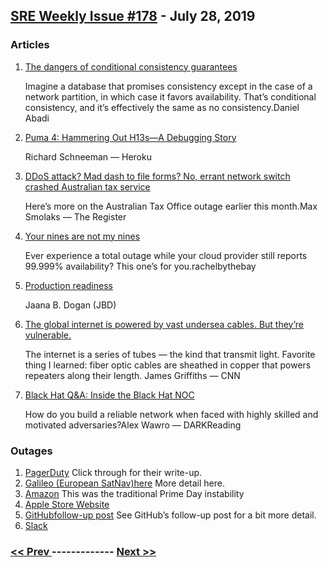 ## [SRE Weekly Issue #178](https://sreweekly.com/sre-weekly-issue-178/) - July 28, 2019
### Articles

1. [The dangers of conditional consistency guarantees](http://dbmsmusings.blogspot.com/2019/07/the-dangers-of-conditional-consistency.html)

    Imagine a database that promises consistency except in the case of a network partition, in which case it favors availability. That’s conditional consistency, and it’s effectively the same as no consistency.Daniel Abadi
1. [Puma 4: Hammering Out H13s—A Debugging Story](https://blog.heroku.com/puma-4-hammering-out-h13s-a-debugging-story)

    Richard Schneeman — Heroku
1. [DDoS attack? Mad dash to file forms? No, errant network switch crashed Australian tax service](https://www.theregister.co.uk/2019/07/15/australian_switch_outage/)

    Here’s more on the Australian Tax Office outage earlier this month.Max Smolaks — The Register
1. [Your nines are not my nines
](http://rachelbythebay.com/w/2019/07/15/giant/)

    Ever experience a total outage while your cloud provider still reports 99.999% availability? This one’s for you.rachelbythebay
1. [Production readiness](https://jbd.dev/prod-readiness/)

    Jaana B. Dogan (JBD)
1. [The global internet is powered by vast undersea cables. But they’re vulnerable.](https://www.cnn.com/2019/07/25/asia/internet-undersea-cables-intl-hnk/index.html)

    The internet is a series of tubes — the kind that transmit light. Favorite thing I learned: fiber optic cables are sheathed in copper that powers repeaters along their length. James Griffiths — CNN
1. [Black Hat Q&A: Inside the Black Hat NOC](https://www.darkreading.com/operations/black-hat-qanda-inside-the-black-hat-noc/d/d-id/1335341)

    How do you build a reliable network when faced with highly skilled and motivated adversaries?Alex Wawro — DARKReading
### Outages

1. [PagerDuty](https://status.pagerduty.com/incidents/yw758ts5s2sm)
    Click through for their write-up.
1. [Galileo (European SatNav)here](https://www.telecomtv.com/content/satellite/little-high-little-low-who-brought-down-europe-s-satnav-35772/)
    More detail here.
1. [Amazon](https://www.thesun.co.uk/tech/9512072/amazon-down-prime-day-usa-not-working/)
    This was the traditional Prime Day instability
1. [Apple Store Website](https://www.macrumors.com/2019/07/15/apple-store-website-goes-down/)
1. [GitHubfollow-up post](https://www.githubstatus.com/incidents/tq7pm7mn9b1k)
    See GitHub’s follow-up post for a bit more detail.
1. [Slack](https://status.slack.com/2019-07/71c400a19c9932e2)

### [ << Prev ](sreweekly-177.md) ------------- [ Next >> ](sreweekly-179.md)